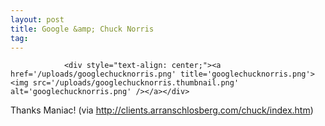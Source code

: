 ```yaml
---
layout: post
title: Google &amp; Chuck Norris
tag: 
---
```



                <div style="text-align: center;"><a href='/uploads/googlechucknorris.png' title='googlechucknorris.png'><img src='/uploads/googlechucknorris.thumbnail.png' alt='googlechucknorris.png' /></a></div>
<p>Thanks Maniac! (via <a href="http://clients.arranschlosberg.com/chuck/index.htm"><a href="http://clients.arranschlosberg.com/chuck/index.htm">http://clients.arranschlosberg.com/chuck/index.htm</a></a>)</p>
            

